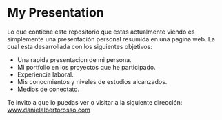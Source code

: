 # My Presentation

Lo que contiene este repositorio que estas actualmente viendo es simplemente una presentación personal resumida en una pagina web. La cual esta desarrollada con los siguientes objetivos:

  - Una rapida presentacion de mi persona.
  - Mi portfolio en los proyectos que he participado.
  - Experiencia laboral.
  - Mis conocmientos y niveles de estudios alcanzados.
  - Medios de conectato.

Te invito a que lo puedas ver o visitar a la siguiente dirección:
www.danielalbertorosso.com

